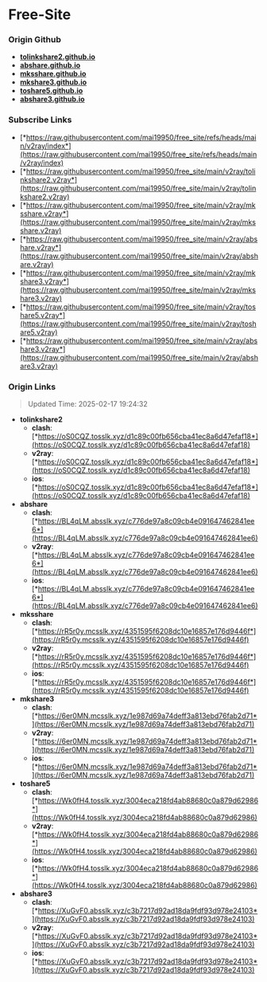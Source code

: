 # Free-Site

### Origin Github

- [**tolinkshare2.github.io**](https://github.com/tolinkshare2/tolinkshare2.github.io)
- [**abshare.github.io**](https://github.com/abshare/abshare.github.io)
- [**mksshare.github.io**](https://github.com/mksshare/mksshare.github.io)
- [**mkshare3.github.io**](https://github.com/mkshare3/mkshare3.github.io)
- [**toshare5.github.io**](https://github.com/toshare5/toshare5.github.io)
- [**abshare3.github.io**](https://github.com/abshare3/abshare3.github.io)

### Subscribe Links

- [*https://raw.githubusercontent.com/mai19950/free_site/refs/heads/main/v2ray/index*](https://raw.githubusercontent.com/mai19950/free_site/refs/heads/main/v2ray/index)
- [*https://raw.githubusercontent.com/mai19950/free_site/main/v2ray/tolinkshare2.v2ray*](https://raw.githubusercontent.com/mai19950/free_site/main/v2ray/tolinkshare2.v2ray)
- [*https://raw.githubusercontent.com/mai19950/free_site/main/v2ray/mksshare.v2ray*](https://raw.githubusercontent.com/mai19950/free_site/main/v2ray/mksshare.v2ray)
- [*https://raw.githubusercontent.com/mai19950/free_site/main/v2ray/abshare.v2ray*](https://raw.githubusercontent.com/mai19950/free_site/main/v2ray/abshare.v2ray)
- [*https://raw.githubusercontent.com/mai19950/free_site/main/v2ray/mkshare3.v2ray*](https://raw.githubusercontent.com/mai19950/free_site/main/v2ray/mkshare3.v2ray)
- [*https://raw.githubusercontent.com/mai19950/free_site/main/v2ray/toshare5.v2ray*](https://raw.githubusercontent.com/mai19950/free_site/main/v2ray/toshare5.v2ray)
- [*https://raw.githubusercontent.com/mai19950/free_site/main/v2ray/abshare3.v2ray*](https://raw.githubusercontent.com/mai19950/free_site/main/v2ray/abshare3.v2ray)

### Origin Links

> Updated Time: 2025-02-17 19:24:32

- **tolinkshare2**
  - **clash**: [*https://oS0CQZ.tosslk.xyz/d1c89c00fb656cba41ec8a6d47efaf18*](https://oS0CQZ.tosslk.xyz/d1c89c00fb656cba41ec8a6d47efaf18)
  - **v2ray**: [*https://oS0CQZ.tosslk.xyz/d1c89c00fb656cba41ec8a6d47efaf18*](https://oS0CQZ.tosslk.xyz/d1c89c00fb656cba41ec8a6d47efaf18)
  - **ios**: [*https://oS0CQZ.tosslk.xyz/d1c89c00fb656cba41ec8a6d47efaf18*](https://oS0CQZ.tosslk.xyz/d1c89c00fb656cba41ec8a6d47efaf18)
- **abshare**
  - **clash**: [*https://BL4qLM.absslk.xyz/c776de97a8c09cb4e091647462841ee6*](https://BL4qLM.absslk.xyz/c776de97a8c09cb4e091647462841ee6)
  - **v2ray**: [*https://BL4qLM.absslk.xyz/c776de97a8c09cb4e091647462841ee6*](https://BL4qLM.absslk.xyz/c776de97a8c09cb4e091647462841ee6)
  - **ios**: [*https://BL4qLM.absslk.xyz/c776de97a8c09cb4e091647462841ee6*](https://BL4qLM.absslk.xyz/c776de97a8c09cb4e091647462841ee6)
- **mksshare**
  - **clash**: [*https://rR5r0y.mcsslk.xyz/4351595f6208dc10e16857e176d9446f*](https://rR5r0y.mcsslk.xyz/4351595f6208dc10e16857e176d9446f)
  - **v2ray**: [*https://rR5r0y.mcsslk.xyz/4351595f6208dc10e16857e176d9446f*](https://rR5r0y.mcsslk.xyz/4351595f6208dc10e16857e176d9446f)
  - **ios**: [*https://rR5r0y.mcsslk.xyz/4351595f6208dc10e16857e176d9446f*](https://rR5r0y.mcsslk.xyz/4351595f6208dc10e16857e176d9446f)
- **mkshare3**
  - **clash**: [*https://6er0MN.mcsslk.xyz/1e987d69a74deff3a813ebd76fab2d71*](https://6er0MN.mcsslk.xyz/1e987d69a74deff3a813ebd76fab2d71)
  - **v2ray**: [*https://6er0MN.mcsslk.xyz/1e987d69a74deff3a813ebd76fab2d71*](https://6er0MN.mcsslk.xyz/1e987d69a74deff3a813ebd76fab2d71)
  - **ios**: [*https://6er0MN.mcsslk.xyz/1e987d69a74deff3a813ebd76fab2d71*](https://6er0MN.mcsslk.xyz/1e987d69a74deff3a813ebd76fab2d71)
- **toshare5**
  - **clash**: [*https://Wk0fH4.tosslk.xyz/3004eca218fd4ab88680c0a879d62986*](https://Wk0fH4.tosslk.xyz/3004eca218fd4ab88680c0a879d62986)
  - **v2ray**: [*https://Wk0fH4.tosslk.xyz/3004eca218fd4ab88680c0a879d62986*](https://Wk0fH4.tosslk.xyz/3004eca218fd4ab88680c0a879d62986)
  - **ios**: [*https://Wk0fH4.tosslk.xyz/3004eca218fd4ab88680c0a879d62986*](https://Wk0fH4.tosslk.xyz/3004eca218fd4ab88680c0a879d62986)
- **abshare3**
  - **clash**: [*https://XuGvF0.absslk.xyz/c3b7217d92ad18da9fdf93d978e24103*](https://XuGvF0.absslk.xyz/c3b7217d92ad18da9fdf93d978e24103)
  - **v2ray**: [*https://XuGvF0.absslk.xyz/c3b7217d92ad18da9fdf93d978e24103*](https://XuGvF0.absslk.xyz/c3b7217d92ad18da9fdf93d978e24103)
  - **ios**: [*https://XuGvF0.absslk.xyz/c3b7217d92ad18da9fdf93d978e24103*](https://XuGvF0.absslk.xyz/c3b7217d92ad18da9fdf93d978e24103)
